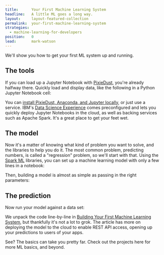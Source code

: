```yaml
---
title:      Your First Machine Learning System
headline:   A little ML goes a long way.
layout:     layout-featured-collection
permalink:  your-first-machine-learning-system
strategies: 
  - machine-learning-for-developers
position:	0
lead:       mark-watson
---
```


We'll show you how to get your first ML system up and running.

## The tools

If you can load up a Jupyter Notebook with [PixieDust](/pixiedust-for-jupyter), you're already halfway there. Quickly load and display data, like the following in a Python Jupyter Notebook cell:

<script src="https://gist.github.com/mikebroberg/a8771513efceda07f0b7cb8a5c39f5fe.js"></script>

You can [install PixieDust, Anaconda, and Jupyter locally](https://ibm-watson-data-lab.github.io/pixiedust/install.html), or just use a service. IBM's [Data Science Experience](https://datascience.ibm.com/) comes preconfigured and lets you quickly deploy Jupyter Notebooks in the cloud, as well as backing services such as Apache Spark. It's a great place to get your feet wet.

## The model

Now it's a matter of knowing what kind of problem you want to solve, and the libraries to help you do it. The most common problem, predicting numbers, is called a "regression" problem, so we'll start with that. Using the [Spark ML](https://spark.apache.org/mllib/) libraries, you can set up a machine learning model with only a few lines in a notebook:

<script src="https://gist.github.com/mikebroberg/ba5efccf64f344805ddd5e9c2257e737.js"></script>

Then, building a model is almost as simple as passing in the right parameters:

<script src="https://gist.github.com/mikebroberg/75b08b0b5c5d7993baa92b3a0df4b173.js"></script>

## The prediction

Now run your model against a data set:

<script src="https://gist.github.com/mikebroberg/692a2e7cb79929677332866437e37d5c.js"></script>

We unpack the code line-by-line in [Building Your First Machine Learning System](https://medium.com/ibm-watson-data-lab/building-your-first-machine-learning-system-b3d9401927b7), but thankfully it's not a lot to grok. The article has more on deploying the model to the cloud to enable REST API access, opening up your predictions to users of your apps.

See? The basics can take you pretty far. Check out the projects here for more ML basics, and beyond.
